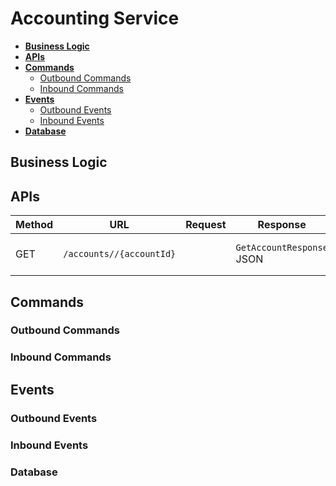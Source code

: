 # Accounting Service

- [**Business Logic**](#business-logic)
- [**APIs**](#apis)
- [**Commands**](#commands)
   - [Outbound Commands](#outbound-commands)
   - [Inbound Commands](#inbound-commands)
- [**Events**](#events)
   - [Outbound Events](#outbound-events)
   - [Inbound Events](#inbound-events)
- [**Database**](#database)

## Business Logic

## APIs
| Method | URL | Request | Response | Description | 
|----|----|----|----|----|
| GET | `/accounts//{accountId}` | | `GetAccountResponse` JSON | Get an account by account ID. |

## Commands
### Outbound Commands
### Inbound Commands

## Events
### Outbound Events
### Inbound Events

### Database
